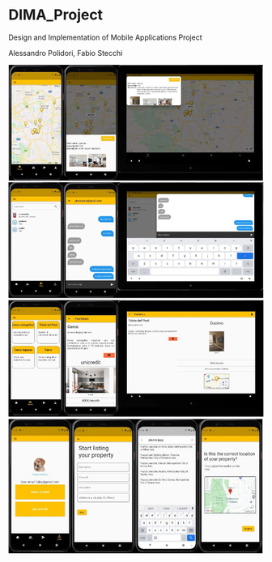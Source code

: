 # DIMA_Project
Design and Implementation of Mobile Applications Project

Alessandro Polidori, Fabio Stecchi

![](home_screen.JPG)
![](chat_screen.JPG)
![](social_screen.JPG)
![](host_screen.JPG)

